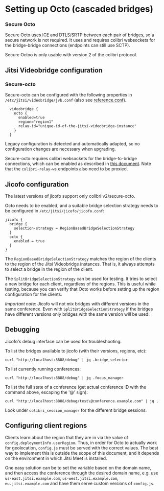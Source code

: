 # Setting up Octo (cascaded bridges)

### Secure Octo
Secure Octo uses ICE and DTLS/SRTP between each pair of bridges, so a secure
network is not required. It uses and requires colibri websockets for the
bridge-bridge connections (endpoints can still use SCTP).

Secure Octoo is only usable with version 2 of the colibri protocol.

## Jitsi Videobridge configuration

### Secure-octo
Secure-octo can be configured with the following properties in `/etc/jitsi/videobridge/jvb.conf` (also see
[reference.conf](https://github.com/jitsi/jitsi-videobridge/blob/master/jvb/src/main/resources/reference.conf#L132)).
```
  videobridge {
    octo {
      enabled=true
      region="region1"
      relay-id="unique-id-of-the-jitsi-videobridge-instance"
    }
  }
```

Legacy configuration is detected and automatically adapted, so no configuration changes are necessary when upgrading.

Secure-octo requires colibri websockets for the bridge-to-bridge connections, which can be enabled as described in
[this document](https://github.com/jitsi/jitsi-videobridge/blob/master/doc/web-sockets.md). Note that the `colibri-relay-ws`
endpoints also need to be proxied.

## Jicofo configuration
The latest versions of jicofo support only colibri v2/secure-octo.

Octo needs to be enabled, and a suitable bridge selection strategy needs to be configured in `/etc/jitsi/jicofo/jicofo.conf`:

```
jicofo {
  bridge {
    selection-strategy = RegionBasedBridgeSelectionStrategy
  }
  octo {
    enabled = true
  }
}
```

The `RegionBasedBridgeSelectionStrategy` matches the region of the clients to
the region of the Jitsi Videobridge instances. That is, it always attempts to select a bridge
in the region of the client.

The `SplitBridgeSelectionStrategy` can be used for testing. It tries to select a new bridge 
for each client, regardless of the regions. This is useful while testing, because you can 
verify that Octo works before setting up the region configuration for the clients.

*Important note*: Jicofo will not mix bridges with different versions in the same conference. Even with
`SplitBridgeSelectionStrategy` if the bridges have different versions only bridges with the same version will be used.

## Debugging
Jicofo's debug interface can be used for troubleshooting.

To list the bridges available to jicofo (with their versions, regions, etc):
```commandline
curl "http://localhost:8888/debug" | jq .bridge_selector
```

To list currently running conferences:
```commandline
curl "http://localhost:8888/debug" | jq .focus_manager
```

To list the full state of a conference (get actual conference ID with the command above, escaping the '@' sign):
```commandline
curl "http://localhost:8888/debug/test\@conference.example.com" | jq .
```

Look under `colibri_session_manager` for the different bridge sessions.


## Configuring client regions
Clients learn about the region that they are in via the value of
`config.deploymentInfo.userRegion`. Thus, in order for Octo to actually work
for geolocation, `config.js` must be served with the correct values. The best
way to implement this is outside the scope of this document, and it depends on
the environment in which Jitsi Meet is installed.

One easy solution can be to set the variable based on the domain name, and then
access the conference through the desired domain name, e.g. use
`us-east.jitsi.example.com`, `us-west.jitsi.example.com`,
`eu.jitsi.example.com` and have them serve custom versions of `config.js`.
